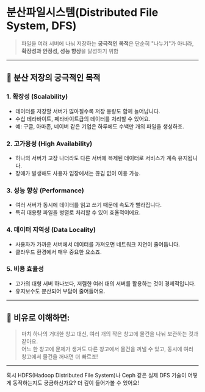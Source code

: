# 분산파일시스템(Distributed File System, DFS)
> 파일을 여러 서버에 나눠 저장하는 **궁극적인 목적**은 단순히 "나누기"가 아니라,
> **확장성과 안정성, 성능 향상**을 달성하기 위함

---

## 🎯 분산 저장의 궁극적인 목적

### 1. **확장성 (Scalability)**
- 데이터를 저장할 서버가 많아질수록 저장 용량도 함께 늘어납니다.
- 수십 테라바이트, 페타바이트급의 데이터를 처리할 수 있어요.
- 예: 구글, 아마존, 네이버 같은 기업은 하루에도 수백만 개의 파일을 생성하죠.

### 2. **고가용성 (High Availability)**
- 하나의 서버가 고장 나더라도 다른 서버에 복제된 데이터로 서비스가 계속 유지됩니다.
- 장애가 발생해도 사용자 입장에서는 끊김 없이 이용 가능.

### 3. **성능 향상 (Performance)**
- 여러 서버가 동시에 데이터를 읽고 쓰기 때문에 속도가 빨라집니다.
- 특히 대용량 파일을 병렬로 처리할 수 있어 효율적이에요.

### 4. **데이터 지역성 (Data Locality)**
- 사용자가 가까운 서버에서 데이터를 가져오면 네트워크 지연이 줄어듭니다.
- 클라우드 환경에서 매우 중요한 요소죠.

### 5. **비용 효율성**
- 고가의 대형 서버 하나보다, 저렴한 여러 대의 서버를 활용하는 것이 경제적입니다.
- 유지보수도 분산되어 부담이 줄어들어요.

---

## 🧠 비유로 이해하면:
> 마치 하나의 거대한 창고 대신, 여러 개의 작은 창고에 물건을 나눠 보관하는 것과 같아요.  
> 어느 한 창고에 문제가 생겨도 다른 창고에서 물건을 꺼낼 수 있고, 동시에 여러 창고에서 물건을 꺼내면 더 빠르죠!

---

혹시 HDFS(Hadoop Distributed File System)나 Ceph 같은 실제 DFS 기술이 어떻게 동작하는지도 궁금하신가요? 더 깊이 들어가볼 수 있어요!
